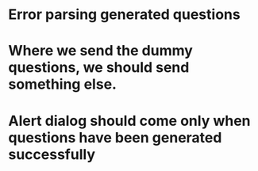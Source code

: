 # Error parsing generated questions
# Where we send the dummy questions, we should send something else.
# Alert dialog should come only when questions have been generated successfully